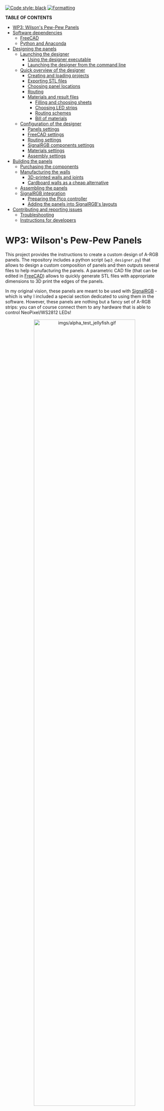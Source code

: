 [![Code style: black](https://img.shields.io/badge/code%20style-black-000000.svg)](https://github.com/psf/black)
[![Formatting](https://github.com/francofusco/wp3/workflows/Formatting/badge.svg)](https://github.com/francofusco/wp3/actions/workflows/formatting.yml)

**TABLE OF CONTENTS**

<!-- TOC depthFrom:1 depthTo:6 withLinks:1 updateOnSave:1 orderedList:0 -->

- [WP3: Wilson's Pew-Pew Panels](#wp3-wilsons-pew-pew-panels)
- [Software dependencies](#software-dependencies)
	- [FreeCAD](#freecad)
	- [Python and Anaconda](#python-and-anaconda)
- [Designing the panels](#designing-the-panels)
	- [Launching the designer](#launching-the-designer)
		- [Using the designer executable](#using-the-designer-executable)
		- [Launching the designer from the command line](#launching-the-designer-from-the-command-line)
	- [Quick overview of the designer](#quick-overview-of-the-designer)
		- [Creating and loading projects](#creating-and-loading-projects)
		- [Exporting STL files](#exporting-stl-files)
		- [Choosing panel locations](#choosing-panel-locations)
		- [Routing](#routing)
		- [Materials and result files](#materials-and-result-files)
			- [Filling and choosing sheets](#filling-and-choosing-sheets)
			- [Choosing LED strips](#choosing-led-strips)
			- [Routing schemes](#routing-schemes)
			- [Bill of materials](#bill-of-materials)
	- [Configuration of the designer](#configuration-of-the-designer)
		- [Panels settings](#panels-settings)
		- [FreeCAD settings](#freecad-settings)
		- [Routing settings](#routing-settings)
		- [SignalRGB components settings](#signalrgb-components-settings)
		- [Materials settings](#materials-settings)
		- [Assembly settings](#assembly-settings)
- [Building the panels](#building-the-panels)
	- [Purchasing the components](#purchasing-the-components)
	- [Manufacturing the walls](#manufacturing-the-walls)
		- [3D-printed walls and joints](#3d-printed-walls-and-joints)
		- [Cardboard walls as a cheap alternative](#cardboard-walls-as-a-cheap-alternative)
	- [Assembling the panels](#assembling-the-panels)
	- [SignalRGB integration](#signalrgb-integration)
		- [Preparing the Pico controller](#preparing-the-pico-controller)
		- [Adding the panels into SignalRGB's layouts](#adding-the-panels-into-signalrgbs-layouts)
- [Contributing and reporting issues](#contributing-and-reporting-issues)
	- [Troubleshooting](#troubleshooting)
	- [Instructions for developers](#instructions-for-developers)

<!-- /TOC -->


# WP3: Wilson's Pew-Pew Panels

This project provides the instructions to create a custom design of A-RGB panels. The repository includes a python script (`wp3_designer.py`) that allows to design a custom composition of panels and then outputs several files to help manufacturing the panels. A parametric CAD file (that can be edited in [FreeCAD](https://www.freecadweb.org/)) allows to quickly generate STL files with appropriate dimensions to 3D print the edges of the panels.

In my original vision, these panels are meant to be used with [SignalRGB](https://www.signalrgb.com/) - which is why I included a special section dedicated to using them in the software. However, these panels are nothing but a fancy set of A-RGB strips: you can of course connect them to any hardware that is able to control NeoPixel/WS2812 LEDs!

<p align="center">
<img src="imgs/alpha_test_jellyfish.gif" alt="imgs/alpha_test_jellyfish.gif" width="80%"/>
</p>

| The question that probably nobody asked: why *Wilson's Pew-Pew Panels*? Well, *Wilson* is the name I gave to my PC while *Pew-Pew* is the sound that my girlfriend used to do to describe the lighting effects of my tower build. Hence, the name was born! :computer::sparkles::sparkles: |
| :-- |


# Software dependencies

## FreeCAD

| :information_source: This software is used to export CAD files to be printed in 3D. If you are planning to create the supporting walls in a different way, e.g., using cardboard, you can skip this. |
| :-- |

Installing the program should be very easy: just head to the [FreeCAD download page](https://www.freecadweb.org/downloads.php) and download the installer. Launch it and install the software.


## Python and Anaconda

| :information_source: this is an optional dependency that is required only if you run the script from its source. You can otherwise just run the "compiled" script (see the section [Using the designer executable](#using-the-designer-executable)). |
| :-- |

The `wp3_designer.py` script requires a valid Python installation with very few additional packages. If you know how to use Python already, just make sure that the packages `Matplotlib`, `NumPy` and `PyYAML` are installed and skip to the next section. If you do not know how to install Python, or you are not entirely sure, in the following there is a quick and simple way based on [Anaconda](https://www.anaconda.com/). These steps have been tested in Windows, but they should be very similar under Ubuntu and MacOS. In addition, if you know how to use `pip`, you can do pretty much the same by `pip install`ing the required packages from a terminal, without using Anaconda at all. As best practice, make sure to use `venv` or `virtualenv` to create a virtual environment to contain the packages and not mess with your local installation.

Anyway, here are the instructions to download all Python dependencies:

1. Download the installer from the [Anaconda Distribution](https://www.anaconda.com/products/distribution) page.
1. Install Anaconda by following the wizard. The default options should be fine.
1. Launch Anaconda Navigator and on the left select *Environments*.
1. You should see a pre-installed environment, named *base (root)*. In the bottom, you should be able to create a new environment by clicking on the *create* button (featuring a "+" icon).
1. Give a name to the environment, e.g., *wp3*.
1. Make sure that, next to the label *Packages*, *Python* is checked while *R* is unchecked. You should be able to select a Python version. I recommend using the same version as the one used by FreeCAD (`3.8.XX` at the time of writing) since this allows to export STL files automatically, but do as you please.
1. Click on *Create* and wait for the environment to be ready.
1. You should see a list of packages that are already installed. On the top, switch from the option *Installed* to *All*.
1. On the top-right, there should be a package search bar. Click inside it and type `numpy`. In the list, look for the package named `numpy` and select it. Go back to the search bar and type `matplotlib`, then select `matplotlib` from the package list. Do the same a third time to locate and select the packages `ruamel.yaml` and `selenium`.
1. In the bottom right corner you should see a green button showing the text *Apply*: click on it. Anaconda will then open a pop-up window asking to install several packages. Click on *Apply* to install the three selected packages and their dependencies. This might take a while, just be patient and wait.
1. Click on the green button with the "play" icon, next to the environment name.
1. Select the option *Open Terminal* (it should be the first one).
1. In the terminal, type `pip install webdriver-manager` and press enter.

![imgs/anaconda.gif](imgs/anaconda.gif)

| :warning: The gif is not up to date: it uses Python 3.9 instead of Python 3.8 and installs `PyYAML` instead of `ruamel.yaml`. Make sure to select the latter, not the former! |
| --- |

Python is now configured! You can close the Anaconda navigator and proceed to the next step.


# Designing the panels

The design pipeline is quite simple: you firstly launch the script `wp3_designer.py` (or its executable equivalent, `wp3_designer.exe`), which allows to create a custom design for a set of panels. Once the design is ready, the script provides some information about the material to be purchased and few "instructions" to manufacture the panels. You then have to adapt the CAD files and export STL meshes for 3D printing.


## Launching the designer

To start the designer, you have two options:

- Using the "compiled" version of the script, `wp3_designer.exe`. This is recommended if you are new to Python and/or not willing to install it.
- Running the script itself from a terminal. This might be interesting if you plan to modify the script at some point.


### Using the designer executable

Download the executable [wp3_designer.exe](https://github.com/francofusco/wp3/releases/latest/download/wp3_designer.exe), place it in a location of your choice and then double click on it. It will take a moment for the program to start, but that should be all!

If you wish to use an older version, check the [releases page](https://github.com/francofusco/wp3/releases) and download the executable from the corresponding assets.


### Launching the designer from the command line

If you already used Python before, this should sound very familiar. If you did not, I hope the procedure is clear and detailed enough to make it easy and painless. Anyway, here is what you need to do:

1. [Download the repository](https://github.com/francofusco/wp3/archive/refs/heads/main.zip), if you haven't done that already. If you downloaded the source code using this link, make sure to extract the content of the archive in a location of your choice! You can also do it from the command line via `git clone git@github.com:francofusco/wp3.git` (ssh) or `git clone https://github.com/francofusco/wp3.git` (https).
1. Open Anaconda Navigator and on the left, select *Environments*.
1. Select the environment that you previously created (see [Python and Anaconda](#python-and-anaconda)).
1. Once it has been activated, click on the green button with the "play" icon, next to the environment name.
1. Select the option *Open Terminal* (it should be the first one).
1. A command prompt should open. Go to the location where you stored the source code using the `cd` command followed by the path to the directory that contains it. The command might look like `cd C:\Users\username\Documents\wp3`.
1. Now type `python wp3_designer.py`.


## Quick overview of the designer


### Creating and loading projects

After launching the designer, a dialog window should open, asking to create a new project or load an existing one.

If you choose to create a new one, enter its name and change the default parameters if you wish (more details about their meaning are provided in the section [Configuration of the designer](#configuration-of-the-designer)). The project will be stored inside a folder with the given project name and a configuration file, named `config.yaml` will be created.

If you wish to load an existing project, move to the folder that contains it and select its `config.yaml` file.


### Exporting STL files

This step is a "hidden one", in the sense that it is run silently right after creating or loading a project. If FreeCAD has been installed and the Python interpreter can locate it, then the designer will open the parametric CAD file `cad/wp3-walls-v2.FCStd` and update its parameters according to the project settings. It then exports STL files for walls and joints, so that they can be 3D printed.

By default, the only parameters that are updated are the side length and spacing of panels. However, you can update other parameters as well. There are two ways to do it, the first being to directly modify `cad/wp3-walls-v2.FCStd` (I suggest that you make a backup copy first). Open the file in FreeCAD and in the list of components (the tree view on the left) double-click the spreadsheet named `params`. It should open the list of parameters used by the CAD project. The parameters colored in green are those that you would normally have to edit to adapt the design to your choices and export STLs manually. Red parameters are calculated from other values and should not be edited manually. The remaining parameters are "advanced ones". You are free to change them, but beware that large changes could break a design.

The second (preferred) way to change parameters in the design is to specify their values inside the `config.yaml` file. Please, refer to the corresponding section below, [FreeCAD settings](#freecad-settings).


### Choosing panel locations

When working on a project, a window should open that looks like the following:

![imgs/wp3_designer_startup.gif](imgs/wp3_designer_startup.gif)

This is the design window, that allows you to create a custom composition of panels that you will later build. To change the composition, you can do the following:

- Click anywhere within the design space to add or remove a tile.
- Press `A` to remove all tiles, `CTRL+A` to fill the space with as many tiles as possible.
- Press the space bar to toggle all tiles.

Once you are satisfied with a design, just close the window.


### Routing

The program will now start a routing step, in which it tries to determine a nice placement for the cables, so that you do not need an exaggerate amount of wire and the back of the panels does not become a tangled mess. In particular, the panels are designed so that a short LED strip can be glued in their inside and connectors can be soldered at the extremities of a strip to provide power and carry the signal. The connectors are positioned in one of the vertices of the polygonal shapes. To provide power and control all LEDs, it is necessary to connect all panels in sequence.

A very simple optimization algorithm has been developed to automate (at least partially) the routing process. Its task is to select, for each tile, one vertex where connectors are to be placed and then to choose the order in which tiles are visited. It will try to do so while keeping into account the following criteria:

- Two adjacent panels should not use the same vertex for their connectors;
- The order of visit should minimize the total travelled distance.

The routing process starts with a random path of wire from one panel to the other. This is generally a **very** bad solution:

![imgs/routing_pre.png](imgs/routing_pre.png)

As you can see, the routing path is a mess here. Not only we jump all over the place, but some vertices feature multiple connectors. As an example, the tiles labelled *H12* and *H16* have their connectors in the same place, which is undesirable. A better path would be like the following:

![imgs/routing_post.png](imgs/routing_post.png)

To let the algorithm do its job, you can press the space bar. The current window will close and progress feedback will be shown in the active console. It takes a while, but the first run makes a huge difference. You can also interrupt the optimization at any time by pressing CTRL+C. After the routing has been optimized, it is shown again for validation. Do not expect incredible results: the algorithm is very simple and sometimes it struggles to find nice solutions. To overcome its limitation, you might have to repeat the process more than once (just hit the space bar again). Beware that sometimes the algorithm will not be able to improve the current routing. This does not necessarily mean that there is no better solution, but just that the optimization did not find one. Be patient, and try as many times as needed. Another way to make the problem easier is to let the algorithm break the routing path into multiple segments (this is explained later, in [Routing settings](#routing-settings)):

![imgs/routing_segments.png](imgs/routing_segments.png)

Once you are satisfied with the obtained routing, you can close the window.


### Materials and result files

The program will now generate a couple of files that detail what components are needed and in which quantity to create the custom design. Most of the remaining steps rely on a list of available materials that you can specify in `config.yaml`, as detailed later in [Materials settings](#materials-settings). For now, you just need to know that there are two classes of materials used by the designer:

- *Sheets* are all materials that can be used to manufacture the fronts of the panels. As an example, I decided to use acrylic (which is transparent) to have a rigid surface and I glued an opaque film on top of it to better diffuse the light. Both materials can be purchased in sheets of given size and we need to cut tiles out of them.
- *LEDs*, organized in strips, are, well, LED strips. They come with a given amount of LEDs and density (LEDs per meter).

All materials have an associated cost, and one of the goals of the designer is to tell you how much of every material you need to buy to be able to create the panels while spending as little as possible.


#### Filling and choosing sheets

Each material that falls in the sheet category is characterized by a size. One of the jobs of the designer is to figure out how many tiles can be inserted in these sheets, and how. For each material, a pdf document is produced under the name `design_info/tiling_<sheet-name>.pdf` that shows how tiles can fit in the sheet.

As an example, there is a store near my house that sells acrylic sheets in a number of fixed sizes, such as 30x40cm2 and 40x50cm2. If my goal was to create the design shown in [Choosing panel locations](#choosing-panel-locations), which uses hexagonal panels with a side length of 5cm, this is how the two sheets would be filled:

<p align="center">
<img src="imgs/sheets_acrylic_30_40.png" alt="imgs/sheets_acrylic_30_40.png" width="49%"/>
<img src="imgs/sheets_acrylic_40_50.png" alt="imgs/sheets_acrylic_40_50.png" width="50%"/>
</p>

Note that sheets do not always come in a predetermined size. Sometimes, they have a fixed width only, and you can buy as much material as you want, with the price increasing linearly with the chosen length. The designer is able to deal with this type of product as well, calculating the required amount of material in addition to finding how to fit tiles inside it.

Once all sheets have been processed in this way, it is time for the designer to figure out how much of every material should be bought. Once again, let's consider the design in [Choosing panel locations](#choosing-panel-locations), which includes 18 tiles in total. Using the two sheets above, there are two options: either buy two 30x40cm2 sheets or a single 40x50cm2 one. The choice, of course, depends on the cost. Even though the calculation is trivial, repeating it every time you change your design and making sure that you take into account all possible combinations can be error prone. For this reason, the designer does this job for you! Your only task is to specify which materials should be used, as described more in details in the section [Assembly settings](#assembly-settings).


#### Choosing LED strips

One further task of the designer is to choose how many LED strips should be purchased, which depends mainly on the size and amount of the tiles. Multiple LED strips might be available for purchase, with different lengths and LED densities. Similarly to what is done with sheets, the designer evaluates the appropriate amount of strips of each type to be purchased to satisfy the design requirements.

Let's clarify with an example, assuming the following specs:

- The design uses 18 triangular panels with a 8cm side
- We can purchase LED strips in the following varieties:
	- 60 LEDs per meter, in two variants: 1m strips and 5m strips
	- 30 LEDs per meter, in a single 1m variant

The problem is, how many 60-LEDs-per-meter strips should be buy, and which? And if we wanted to use 30-LEDs-per-meter strips instead?

Let's think about the first problem. The total perimeter of each tile is 24cm and you would therefore be able to fit at most 60 x 0.3 = 14.4 LEDs in each panel. Since a fraction of a LED cannot be put inside a panel, you will have to put 14 LEDs in each tile, corresponding to 14 / 60 = 0.233 meters of strip per tile. If you had to fill 18 panels, you would need a total of 4.2 meters of LEDs. There would be two purchase options then: either buy 5 1m strips or a single 5m one. Once again, the choice depends on the prices. And what about the 30-LEDs-per-meter strips? No need to perform calculations manually: the designer will once again do it for us.


#### Routing schemes

Another feature of the designer is that it is able to provide a detailed routing scheme to correctly address all LEDs in the design. In particular, given the optimal routing found before (see [Routing](#routing)), for each LED density in the available strips the designer will produce a scheme that looks like the following:

![imgs/routing_detailed.png](imgs/routing_detailed.png)

This scheme allows to locate each LED individually in the custom design. Furthermore, JSON files are produced that can be imported into SignalRGB to provide the necessary information to map each LED to a portion of the scene. Four components are generated: one that closely resembles the detailed routing scheme, one that puts all LEDs belonging to a tile in its center (in this way, each tile has a uniform color), one that represent a single tile with LEDs on its border and one that represents a single tile, with LEDs in its center.

For each given LED density, the routing scheme and the JSON files are generated respectively under the names `design_info/wp3_routing_XXX_leds_per_tile.pdf` and  `design_info/wp3_signal_rgb_PROJECT-NAME_XXX_leds[VARIANT].json`, where `XXX` is the number of LEDs that the designer determined can fit in a single panel, `PROJECT-NAME` is, well, the name of the project and `[VARIANT]` is a string that depends on the type of exported component.

Last but not least, the designer configures and downloads from [SRGBmods](https://srgbmods.net/) the firmware to be loaded on a Raspberry Pi Pico to use the panels in SignalRGB.  


#### Bill of materials

Last but not least, the designer produces a file, `design_info/bill_of_materials.md`, that summarizes the type and number of items that need to be purchased. It should include the following information:

- Number of parts that have to be 3D printed (with the list of parameters that have to be updated in the CAD).
- Calculate how many sheets of each kind should be purchased.
- Evaluate how many LED strips are to be purchased and estimate the required wattage (in a worst-case scenario).
- Count how many connectors are needed.


## Configuration of the designer

The designer can be customized by editing the YAML configuration file `config.yaml` present inside each project.

If you are unfamiliar with YAML, have a look at the [Wikipedia page](https://en.wikipedia.org/wiki/YAML) or just do a web search.

| :information_source: There is a bug in PyYAML related to scientific notation. If you want to write a number such as `0.01`, you might want to write it as `1e-2`. However, due to the bug you must include the decimal point in the base: `1.0e-2`. |
| :-- |


### Panels settings

Grouped under `panels`.

| Parameter | Type | Description |
| :-------: | :--: | ----------- |
| `rows` | `int` | Number of rows in the designer area. |
| `columns`| `int` | Number of columns in the designer area. |
| `spacing` | `float` | Distance between the sides of two adjacent tiles, in meters. |
| `initial_tiling` | `array` | Optional. This parameter allows to load a custom design on startup. The array is just a list of row-column pairs corresponding to tiles that should be visible on launch. After generating a composition of panels, the designer automatically updates the configuration file by storing the array corresponding to the current design. Therefore, you should not need to edit this parameter manually. |

In addition, tile specific parameters are grouped under `panels/tiles`.

| Parameter | Type | Description |
| :-------: | :--: | ----------- |
| `type` | `str` | Type of each tile. It should correspond to the name of one of the `Tile` subclasses, *e.g.*, `Rectangle` or `Hexagon`.
| `variant` | `int` | Optional. Allows to select a variant for the tile, if multiple variants are allowed. This affects the orientation of the tiles or how they stack together. |

Each tile type offers a couple of additional parameters that you can modify. These parameters might be specific to the selected `Tile` sub-class and not available for all types.


### FreeCAD settings

Grouped under `freecad`. All parameters are optional. If the values do not make sense, e.g., the height of a wall is smaller than that of the junction, errors might occur.

| :warning: All values must be given in mm (millimeters) since this is the unit used in FreeCAD. |
| --- |

| :warning: Some CAD parameters are modified automatically by the designer, do not specify them here. The parameters are `side_length`, `spacing`, `junction_angle` and `joint_num_walls`. |
| --- |


| Parameter | Type | Description |
| :-------: | :--: | ----------- |
| `freecad_path` | `str` | Path to FreeCAD's `bin` directory, containing the Python module `FreeCAD.pyd`. |
| `plexiglass_thickness` | `float` | Change the thickness of the plexiglass to the specified one. |
| `height` | `float` | See technical drawing. |
| `support_height` | `float` | See technical drawing. |
| `support_thickness` | `float` | See technical drawing. |
| `support_play` | `float` | See technical drawing. |
| `junction_height` | `float` | See technical drawing. |
| `junction_indent` | `float` | See technical drawing. |
| `junction_hole_radius_desired` | `float` | See technical drawing. Note that the actual size of the junction hole radius could be smaller if there is not enough space.  |
| `joint_thickness` | `float` | See technical drawing. |

![imgs/cad_blueprint.png](imgs/cad_blueprint.png)


### Routing settings

Grouped under `routing`.

| Parameter | Type | Description |
| :-------: | :--: | ----------- |
| `segments` | `int` | Optional. Number of segments to be used in the routing procedure. Cannot be given if `tiles_per_segment` is specified. |
| `tiles_per_segment` | `int` | Optional. Allows to use multiple segments in the routing, by specifying the maximum number of tiles to be traversed in each segment. Cannot be given if `segments` is specified. |
| `cache` | `array` | Optional. This parameter allows to load on startup a routing that was found in a previous run, rather than starting from a random guess. The array contains two lists: the first one being the indices of the traversed tiles and the second one telling on which vertex of each tile a connector is placed. Every time a routing is determined, the designer updates the configuration file by storing the array corresponding to the current routing. Therefore, you should not need to edit this parameter manually. |
| `max_iterations`| `int` | Optional. The routing algorithm works by generating random samples and trying to improve them. This parameter decides how many samples to generate in total. |
| `attemps_per_improvement`| `int` | Optional. The routing algorithm works by generating random samples and trying to improve them by random mutations. This parameter decides how many unsuccessful mutations can be attempted before considering a random sample as improved. |
| `random_start_probability`| `float` | Optional. When generating candidates for improvement, the algorithm will either create a random sample or select the current optimal solution and try again to improve it with more random mutations. This parameter provides the probability of generating random samples instead of selecting the current best. You should probably give it a value between `0.9` and `1.0`. |
| `max_swap_distance`| `int` | Optional. One of the possible mutations that is generated consist in swapping the order we visit two tiles. This parameter tells how farther the tiles can be. |
| `mixed_mutations`| `int` | Optional. The algorithm performs mutations by selecting a tile and performing two distinct types of alterations: (1) swap its order of visit with all tiles within `max_swap_distance` and (2) change the vertex where its connector is located. In addition, a certain number of mixed mutations can be generated, in which both alterations are performed at the same time. Since the total amount of combinations is way too large for brute forcing, only a certain number of mixed mutations (controlled by this parameter) is selected. |


### SignalRGB components settings

Grouped under `signal_rgb`.

| Parameter | Type | Description |
| :-------: | :--: | ----------- |
| `name_prefix` | `str` | Optional. Prefix that should be used to identify the components inside SignalRGB. By default, the prefix is `WP3 PROJECT-NAME`.
| `component_size` | `int` | Optional. Maximum width and height of the component inserted in SignalRGB's canvas, when unscaled. This applies to the largest dimension, the smallest will be evaluated to maintain the correct aspect ratio. |
| `tile_size` | `int` | Optional. Maximum width and height of the single-tile component inserted in SignalRGB's canvas, when unscaled. This applies to the largest dimension, the smallest will be evaluated to maintain the correct aspect ratio. |


### Materials settings

Materials come in two types: sheets and LED strips. Each of them is grouped in a specific namespace, *i.e.*, `materials/leds` and `materials/sheets`. In both cases, creating a new material requires to add a new namespace that is used as name for the material, and populate it with the required parameters. As an example, if you wish to add two LED strips named `Adafruit NeoPixel` and `WS2812B strip found on Amazon`, you can do it via:

```YAML
materials:
  leds:
    Adafruit NeoPixel:
      number_of_leds: 60
      ...
    WS2812B strip found on Amazon:
      number_of_leds: 150
      ...
```

Grouped under `materials/leds/strip_name`. Each entry should have:

| Parameter | Type | Description |
| :-------: | :--: | ----------- |
| `number_of_leds` | `int` | Number of LEDs in the strip. |
| `leds_per_meter`| `int` or `float` | LEDs per meter in the strip. It might sound obvious, but if you know the length of the strip you can calculate the density as *number of LEDs* / *length of the strip*. |
| `watts` | `float` | Optional. Power consumption of the strip. |
| `cost` | `float` | Optional. Cost of the strip. |
| `url` | `str` | Optional. Link to purchase the strip. |

Grouped under `materials/sheets/sheet_name`. Each entry should have:

| Parameter | Type | Description |
| :-------: | :--: | ----------- |
| `size` | `[float, float]` | Width and height (length) of the sheet. If a sheet is sold with variable height (length), you can replace it with `inf` and the designer will select an appropriate size. As an example, `size: [30.0e-2, 40.0e-2]` specifies a sheet that is 30cm large and 40cm long, while `size: [30.0e-2, inf]` specifies a sheet that is 30cm large and with variable height (length). **Do not pass `inf` as width**, it will break the designer. |
| `cost` | `float` | Optional. Cost of the sheet, either per unit (if both sizes are fixed) or per unit of length (if the height/length is `inf`). |
| `url` | `str` | Optional. Link to purchase the sheet. |

| :warning: Disclaimer: the current material list is based on articles that I considered for purchase, but I want to clarify that I am not affiliated in any way to the sellers. |
| :-- |

In addition to the materials listed in `config.yaml`, the designer can read a list of materials from two additional sources:

1. The file [`materials.yaml`](https://raw.githubusercontent.com/francofusco/wp3/main/materials.yaml) stored in the online repository.
1. The local file `materials.yaml`. This source is meant to be read during development.


### Assembly settings

The parameters under the namespace `materials` is just a list of available materials, but you also need to instruct the designer how to combine them. The way to do it is by adding a series of lists under of the namespaces `assembly/leds` and `assembly/sheets`. The elements of these lists should be material names declared before.

Assemblies are best explained via an example. Say that you found 4 kinds of strips:
- `strip 1` has 30 LEDs and a density of 30 LEDs/m;
- `strip 2` has 60 LEDs and a density of 30 LEDs/m;
- `strip 3` has 60 LEDs and a density of 60 LEDs/m;
- `strip 4` has 300 LEDs and a density of 60 LEDs/m.

We can ask the designer to evaluate how many strips would be needed if we wanted our LED density to be 30 LEDs/m by adding the array `["strip 1", "strip 2"]` as an entry in `assembly/leds`:

```YAML
assembly:
  leds:
    - ["strip 1", "strip 2"]
```

However, we might want to use strips with 60 LEDs/m instead. In this case, just add the entry `["strip 3", "strip 4"]` as well, in a new line:

```YAML
assembly:
  leds:
    - ["strip 1", "strip 2"]
    - ["strip 3", "strip 4"]
```

The designer will produce the files for both alternatives and it will be your choice which one to use.

Another use case of assemblies is when multiple materials are needed to manufacture a component. As an example, I decided to create the tiles using transparent plexiglass covered with a semi-opaque film. In this case, I need the designer to tell me how many plexiglass panels to buy, but also how long the opaque film should be to cover the whole surface. My configuration therefore looks like the following:

```YAML
assembly:
  sheets:
    - ["acrylic 1", "acrylic 2"]
    - ["opaque film"]
```

The first list has multiple items because plexiglass can be purchased in sheets of different, but fixed, sizes. The second list has only one item since the film is sold with variable length and I want the designer to just tell me how much of it I need.


# Building the panels

## Purchasing the components

In addition to the LED strips and the sheets to manufacture the panels, you will need a couple more materials:

- A bunch of JST SM 3 Pin Connectors, such as [these ones](https://www.amazon.fr/gp/product/B01DC0KIT2/ref=ppx_yo_dt_b_asin_title_o02_s00?ie=UTF8&th=1). You will need two pairs of cables per panel.

- A [Raspberry Pi Pico](https://www.raspberrypi.com/products/raspberry-pi-pico/) to control the panels using SignalRGB.

- A Power Supply Unit such as [this one](https://www.amazon.fr/gp/product/B07DQKM9P7/ref=ppx_yo_dt_b_asin_title_o04_s00?ie=UTF8&psc=1) or similar, just make sure to choose the correct wattage! In alternative, you can borrow some power from the PSU of your PC, but make sure you will not draw too much current.

- Electrical wire and connectors, to connect the panels to the microcontroller and to the PSU.

- Soldering equipment.

- A level shifter to make sure that 3V3 signals from the Pico are raised to 5V, *i.e.*, the logic level used by the strips.

- Not required, but recommended: screw terminals. They make it much easier to connect components to each others.


## Manufacturing the walls

### 3D-printed walls and joints

If you installed and configured FreeCAD, the designer should have exported some STL files that are ready to be sliced and printed. There are two types of component to be printed, *walls* and *joints*. Walls are further divided in *inner walls* (sides shared by two panels) and *outer walls* (sides belonging to a unique hexagon). The difference is that inner walls have a small support for the acrylic panels on both sides, while outer walls have this support on one side only. There are also different types of joints, each allowing to join a different amount of walls together. To know how many copies of each STL you have to print, look inside the bill of materials.

I will not give specific instructions to print these components, since I think this heavily depends on the printer you are using. Just as a guideline, in my case I simply imported the components in [Cura](https://ultimaker.com/software/ultimaker-cura) to slice them, saved the g-code in a SD card and finally printed them with an Ender-3.

![imgs/printed_parts.jpg](imgs/printed_parts.jpg)


### Cardboard walls as a cheap alternative

If 3D printing is not an option, a cheap and relatively quick alternative is to use cardboard to create the walls. This was the solution for my first prototypes. I completely disregarded aesthetics, but I believe that with a little more efforts one could easily achieve a nice result even with this material.

Just for reference, this is how I created the cardboard walls:

1. I cut a set of 10x3cm2 rectangles which were used as walls.
1. I cut small stripes to create the panel supports.
1. I glued the stripes onto the walls where needed: on one side for outer walls and on both sides for inner walls.
1. I marked all corners with a number (to make it easier joining them later) and cut away a small portion of cardboard in the vertices where the connectors were supposed to be located.

<p align="center">
<img src="imgs/build_cardboard_walls_01.JPG" alt="imgs/build_cardboard_walls_01.JPG" width="32.5%"/>
<img src="imgs/build_cardboard_walls_02.JPG" alt="imgs/build_cardboard_walls_02.JPG" width="32.5%"/>
<img src="imgs/build_cardboard_walls_03.JPG" alt="imgs/build_cardboard_walls_03.JPG" width="32.5%"/>
</p>


## Assembling the panels

In my case, the easiest and cheapest way to create the panels was to use transparent acrylic and then apply an opaque film on top of it. Of course, other solutions are possible! Anyway, here is the process I followed:

1. Using a cutter knife, cut the tiles out of the acrylic.
1. Repeat the process using the opaque film, making sure that each film piece fits inside an acrylic tile with a little bit of margin.
1. For each tile, remove the protective film from the acrylic and stick the opaque film on top of it.
1. If using the printed parts, you can join walls together using the printed joints (you can add glue as well for increased rigidity) and then glue the panels to the structure. If you opted for other materials, attach walls and panels in the best way you can.
1. Prepare the LEDs: cut them in strips with the required amount of LEDs and solder a pair of connectors at each end. Make sure to be consistent with the direction of the data pins and the connector types at each end, so that strips can be joined in series!
1. Attach the stripes inside each panel. Make sure to respect the detailed routing diagram for a flawless integration inside SignalRGB :wink:

<p align="center">
<img src="imgs/build_panels_01.JPG" alt="imgs/build_panels_01.JPG" width="19.5%"/>
<img src="imgs/build_panels_02.JPG" alt="imgs/build_panels_02.JPG" width="19.5%"/>
<img src="imgs/build_panels_03.JPG" alt="imgs/build_panels_03.JPG" width="19.5%"/>
<img src="imgs/build_panels_04.JPG" alt="imgs/build_panels_04.JPG" width="19.5%"/>
<img src="imgs/build_panels_05.JPG" alt="imgs/build_panels_05.JPG" width="19.5%"/>
</p>

<p align="center">
<img src="imgs/join_parts.jpg" alt="imgs/join_parts.jpg" width="19.5%"/>
<img src="imgs/printed_hex.jpg" alt="imgs/printed_hex.jpg" width="19.5%"/>
<img src="imgs/build_panels_06.JPG" alt="imgs/build_panels_06.JPG" width="19.5%"/>
<img src="imgs/build_panels_07.JPG" alt="imgs/build_panels_07.JPG" width="19.5%"/>
<img src="imgs/build_panels_08.png" alt="imgs/build_panels_08.png" width="19.5%"/>
</p>


## SignalRGB integration

### Preparing the Pico controller

To use the panels in SignalRGB, you can use a Raspberry Pi Pico and the amazing [SRGBmods Pico LED Controller](https://srgbmods.net/picoled/) by FeuerSturm. All you need to do is to follow the setup instructions: click on the *Display instructions about setting up Arduino IDE*, in the bottom, and configure the Pico. In the last steps, when it tells you to open the file that you downloaded from SRGBmods, open instead the `.ino` sketch that has been downloaded in your project folder and use that one to program the Pico. Just for clarity, the firmware is generated by the designer by accessing the SRGBmods page, assigning channels and LEDs to pins, and by "clicking" on the download button.


### Adding the panels into SignalRGB's layouts

Depending on which LED density you decided to use, copy the corresponding json files into the directory `Documents\WhirlwindFX\Components` and restart SignalRGB. In the *Devices* page, click on the controller that you are using and click on the "+" button to add a component. In the brand filter, scroll down and look for *WP3*, then select the appropriate component. Go to the *Layouts* page and position the panels in the canvas. You are all set :partying_face:

![imgs/signal_rgb_integration.gif](imgs/signal_rgb_integration.gif)


# Contributing and reporting issues

## Troubleshooting

If you happen to find a problem with the designer, do not hesitate to reach to me. The best way to do so is to [open an issue](https://github.com/francofusco/wp3/issues/new) describing the problem. Try to describe the problem you are facing, and perhaps include your `config.yaml`, as well as the log file `.wp3_last_run.log` that is generated after each time you run the designer.


## Instructions for developers

| :construction: :construction_worker: This section is to be written. |

For the moment, I will just keep a short list of things that will be worth mentioning:

- To create the executable you will need to download the PyInstaller package, *e.g.*, `pip install pyinstaller` or `conda install pyinstaller`. Once that is done, you can run (in an Anaconda terminal) the `build_exe.bat` script to create an executable under Windows.
- While log files are generated automatically, you can also change verbosity level from the command line. Type `python wp3_designer.py --help` for the list of arguments that you can pass.
- Code formatting:
	- The style is the one enforced by [Black](https://github.com/psf/black). To keep the code formatted, include the package to your virtual environment (`pip install black` or `conda install black`) and run it from the top-level directory of the project: `black .` or `python -m black .`.
	- You also need to check comments manually using the script `comment_checker.py`:
		1. Run `python comment_checker.py . wp3`: it will scan all python files and tell you which ones contain comments that are too long, and at which lines.
		1. Edit the flagged comments. This is a manual process, unluckily... To speed up the process, you can add the option `--annotate` when running `comment_checker.py`. This overwrite the files by adding the marker `<<<<<` at the end of long comment lines. In this way, you can open the files and do a search for `<<<<<` to quickly find lines that need fixing.
	- Whenever the code is pushed, a GitHub action will check formatting and report failure if either Black or `comment_checker.py` find any issue.
- To add new panel types:
	1. Create a new python file inside `wp3/tiles` and give it a meaningful name, *e.g.*, `star.py` if you are creating star-shaped panels.
	1. Create inside it a class that inherits from `Tile` and implement the methods `configure()`, `configurable_parameters()`, `calculate_center()`, `create_patches()`, `vertices()`, `contains()`, `adjacent()` and, optionally, `get_variants()` and `export_stl()`.
	1. Import the tile type into the `wp3/tiles` sub-module. The instruction (to be added into `wp3/tiles/__init__.py`) might look like `from .start import Star`.
